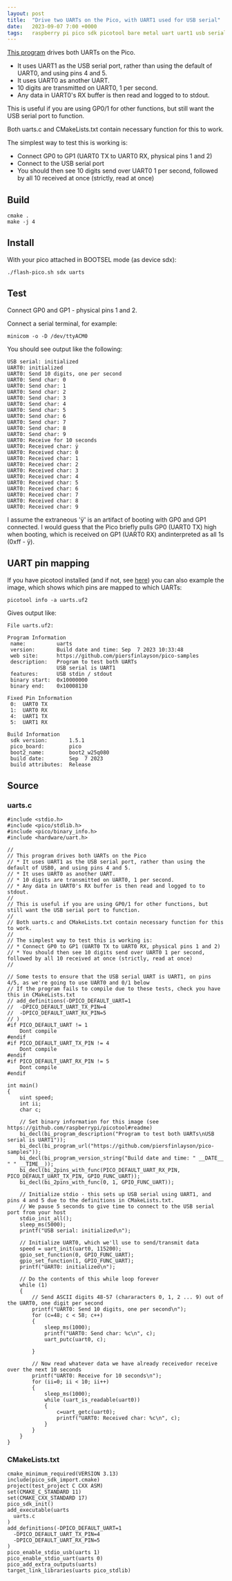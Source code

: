 ```yaml
---
layout: post
title:  "Drive two UARTs on the Pico, with UART1 used for USB serial"
date:   2023-09-07 7:00 +0000
tags:   raspberry pi pico sdk picotool bare metal uart uart1 usb serial
---
```


[This program](https://github.com/piersfinlayson/pico-samples/tree/main/uarts) drives both UARTs on the Pico.
* It uses UART1 as the USB serial port, rather than using the default of UART0, and using pins 4 and 5.
* It uses UART0 as another UART.
* 10 digits are transmitted on UART0, 1 per second. 
* Any data in UART0's RX buffer is then read and logged to to stdout.

This is useful if you are using GP0/1 for other functions, but still want the USB serial port to function.

Both uarts.c and CMakeLists.txt contain necessary function for this to work.

The simplest way to test this is working is:
* Connect GP0 to GP1 (UART0 TX to UART0 RX, physical pins 1 and 2)
* Connect to the USB serial port
* You should then see 10 digits send over UART0 1 per second, followed by all 10 received at once (strictly, read at once)

## Build

```
cmake .
make -j 4
```

## Install

With your pico attached in BOOTSEL mode (as device sdx):

```
./flash-pico.sh sdx uarts
```

## Test

Connect GP0 and GP1 - physical pins 1 and 2.

Connect a serial terminal, for example:

```
minicom -o -D /dev/ttyACM0
```

You should see output like the following:

```
USB serial: initialized
UART0: initialized
UART0: Send 10 digits, one per second
UART0: Send char: 0
UART0: Send char: 1
UART0: Send char: 2
UART0: Send char: 3
UART0: Send char: 4
UART0: Send char: 5
UART0: Send char: 6
UART0: Send char: 7
UART0: Send char: 8
UART0: Send char: 9
UART0: Receive for 10 seconds
UART0: Received char: ÿ
UART0: Received char: 0
UART0: Received char: 1
UART0: Received char: 2
UART0: Received char: 3
UART0: Received char: 4
UART0: Received char: 5
UART0: Received char: 6
UART0: Received char: 7
UART0: Received char: 8
UART0: Received char: 9
```

I assume the extraneous 'ÿ' is an artifact of booting with GP0 and GP1 connected.  I would guess that the Pico briefly pulls GP0 (UART0 TX) high when booting, which is received on GP1 (UART0 RX) andinterpreted as all 1s (0xff - ÿ).

## UART pin mapping

If you have picotool installed (and if not, see [here](https://piers.rocks/2023/09/05/installing-pico-sdk-and-picotool.html)) you can also example the image, which shows which pins are mapped to which UARTs:

```
picotool info -a uarts.uf2
```

Gives output like:

```
File uarts.uf2:

Program Information
 name:          uarts
 version:       Build date and time: Sep  7 2023 10:33:48
 web site:      https://github.com/piersfinlayson/pico-samples
 description:   Program to test both UARTs
                USB serial is UART1
 features:      USB stdin / stdout
 binary start:  0x10000000
 binary end:    0x10008130

Fixed Pin Information
 0:  UART0 TX
 1:  UART0 RX
 4:  UART1 TX
 5:  UART1 RX

Build Information
 sdk version:       1.5.1
 pico_board:        pico
 boot2_name:        boot2_w25q080
 build date:        Sep  7 2023
 build attributes:  Release
```

## Source

### uarts.c

```
#include <stdio.h>
#include <pico/stdlib.h>
#include <pico/binary_info.h>
#include <hardware/uart.h>

//
// This program drives both UARTs on the Pico
// * It uses UART1 as the USB serial port, rather than using the default of USB0, and using pins 4 and 5.
// * It uses UART0 as another UART.
// * 10 digits are transmitted on UART0, 1 per second. 
// * Any data in UART0's RX buffer is then read and logged to to stdout.
//
// This is useful if you are using GP0/1 for other functions, but still want the USB serial port to function.
//
// Both uarts.c and CMakeLists.txt contain necessary function for this to work.
//
// The simplest way to test this is working is:
// * Connect GP0 to GP1 (UART0 TX to UART0 RX, physical pins 1 and 2)
// * You should then see 10 digits send over UART0 1 per second, followed by all 10 received at once (strictly, read at once)
//

// Some tests to ensure that the USB serial UART is UART1, on pins 4/5, as we're going to use UART0 and 0/1 below
// If the program fails to compile due to these tests, check you have this in CMakeLists.txt
// add_definitions(-DPICO_DEFAULT_UART=1
//  -DPICO_DEFAULT_UART_TX_PIN=4
//  -DPICO_DEFAULT_UART_RX_PIN=5
// )
#if PICO_DEFAULT_UART != 1
    Dont compile
#endif
#if PICO_DEFAULT_UART_TX_PIN != 4
    Dont compile
#endif
#if PICO_DEFAULT_UART_RX_PIN != 5
    Dont compile
#endif

int main()
{
    uint speed;
    int ii;
    char c;

    // Set binary information for this image (see https://github.com/raspberrypi/picotool#readme)
    bi_decl(bi_program_description("Program to test both UARTs\nUSB serial is UART1"));
    bi_decl(bi_program_url("https://github.com/piersfinlayson/pico-samples"));
    bi_decl(bi_program_version_string("Build date and time: " __DATE__ " " __TIME__));
    bi_decl(bi_2pins_with_func(PICO_DEFAULT_UART_RX_PIN, PICO_DEFAULT_UART_TX_PIN, GPIO_FUNC_UART));
    bi_decl(bi_2pins_with_func(0, 1, GPIO_FUNC_UART));

    // Initialize stdio - this sets up USB serial using UART1, and pins 4 and 5 due to the definitions in CMakeLists.txt.
    // We pause 5 seconds to give time to connect to the USB serial port from your host
    stdio_init_all();
    sleep_ms(5000);
    printf("USB serial: initialized\n");

    // Initialize UART0, which we'll use to send/transmit data
    speed = uart_init(uart0, 115200);
    gpio_set_function(0, GPIO_FUNC_UART);
    gpio_set_function(1, GPIO_FUNC_UART);
    printf("UART0: initialized\n");

    // Do the contents of this while loop forever
    while (1)    
    {
        // Send ASCII digits 48-57 (chararacters 0, 1, 2 ... 9) out of the UART0, one digit per second
        printf("UART0: Send 10 digits, one per second\n");
        for (c=48; c < 58; c++)
        {
            sleep_ms(1000);
            printf("UART0: Send char: %c\n", c);
            uart_putc(uart0, c);

        }

        // Now read whatever data we have already receivedor receive over the next 10 seconds
        printf("UART0: Receive for 10 seconds\n");
        for (ii=0; ii < 10; ii++)
        {
            sleep_ms(1000);
            while (uart_is_readable(uart0))
            {
                c=uart_getc(uart0);
                printf("UART0: Received char: %c\n", c);
            }
        }
    }
}
```

### CMakeLists.txt

```
cmake_minimum_required(VERSION 3.13)
include(pico_sdk_import.cmake)
project(test_project C CXX ASM)
set(CMAKE_C_STANDARD 11)
set(CMAKE_CXX_STANDARD 17)
pico_sdk_init()
add_executable(uarts
  uarts.c
)
add_definitions(-DPICO_DEFAULT_UART=1
  -DPICO_DEFAULT_UART_TX_PIN=4
  -DPICO_DEFAULT_UART_RX_PIN=5
)
pico_enable_stdio_usb(uarts 1)
pico_enable_stdio_uart(uarts 0)
pico_add_extra_outputs(uarts)
target_link_libraries(uarts pico_stdlib)
```